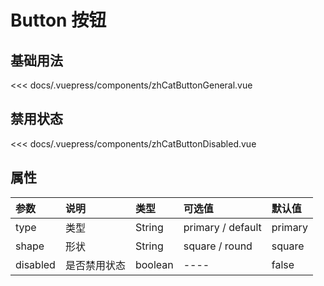 # Button 按钮 

<!-- ## 示例 -->

## 基础用法

<zh-cat-button-general></zh-cat-button-general>
<code-show>
<<< docs/.vuepress/components/zhCatButtonGeneral.vue
</code-show>


## 禁用状态

<zh-cat-button-disabled></zh-cat-button-disabled>
<code-show>
<<< docs/.vuepress/components/zhCatButtonDisabled.vue
</code-show>

<!-- ## 接口 -->

## 属性

| 参数  | 说明  | 类型   | 可选值           | 默认值 |
|:------|:-------------|:-------|:------------------|:--------|
| type  | 类型  | String | primary / default | primary |
| shape | 形状 | String | square / round    | square  |
| disabled | 是否禁用状态 | boolean |  ----   | false  |
